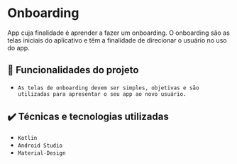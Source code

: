 # Onboarding
App cuja finalidade é aprender a fazer um onboarding. O onboarding são as telas iniciais do aplicativo e têm a finalidade de direcionar 
o usuário no uso do app.


## 🔨 Funcionalidades do projeto
- ``As telas de onboarding devem ser simples, objetivas e são utilizadas para apresentar o seu app ao novo usuário.``

## ✔️ Técnicas e tecnologias utilizadas

- ``Kotlin``
- ``Android Studio``
- ``Material-Design``
